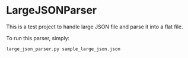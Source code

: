 # LargeJSONParser
This is a test project to handle large JSON file and parse it into a flat file.

To run this parser, simply:
```
large_json_parser.py sample_large_json.json
```
